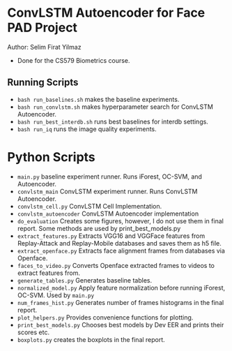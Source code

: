# ConvLSTM Autoencoder for Face PAD Project

Author: Selim Firat Yilmaz

* Done for the CS579 Biometrics course.


## Running Scripts
* `bash run_baselines.sh` makes the baseline experiments.
* `bash run_convlstm.sh` makes hyperparameter search for ConvLSTM Autoencoder.
* `bash run_best_interdb.sh` runs best baselines for interdb settings.
* `bash run_iq` runs the image quality experiments.


# Python Scripts
* `main.py` baseline experiment runner. Runs iForest, OC-SVM, and Autoencoder.
* `convlstm_main` ConvLSTM experiment runner. Runs ConvLSTM Autoencoder.
* `convlstm_cell.py` ConvLSTM Cell Implementation.
* `convlstm_autoencoder` ConvLSTM Autoencoder implementation
* `do_evaluation` Creates some figures, however, I do not use them in final report. Some methods are used by print_best_models.py
* `extract_features.py` Extracts VGG16 and VGGFace features from Replay-Attack and Replay-Mobile databases and saves them as h5 file.
* `extract_openface.py` Extracts face alignment frames from databases via Openface.
* `faces_to_video.py` Converts Openface extracted frames to videos to extract features from.
* `generate_tables.py` Generates baseline tables.
* `normalized_model.py` Apply feature normalization before running iForest, OC-SVM. Used by `main.py`
* `num_frames_hist.py` Generates number of frames histograms in the final report.
* `plot_helpers.py` Provides convenience functions for plotting.
* `print_best_models.py` Chooses best models by Dev EER and prints their scores etc.
* `boxplots.py` creates the boxplots in the final report.
